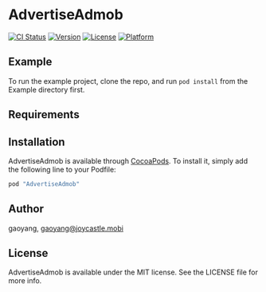 # AdvertiseAdmob

[![CI Status](http://img.shields.io/travis/gaoyang/AdvertiseAdmob.svg?style=flat)](https://travis-ci.org/gaoyang/AdvertiseAdmob)
[![Version](https://img.shields.io/cocoapods/v/AdvertiseAdmob.svg?style=flat)](http://cocoapods.org/pods/AdvertiseAdmob)
[![License](https://img.shields.io/cocoapods/l/AdvertiseAdmob.svg?style=flat)](http://cocoapods.org/pods/AdvertiseAdmob)
[![Platform](https://img.shields.io/cocoapods/p/AdvertiseAdmob.svg?style=flat)](http://cocoapods.org/pods/AdvertiseAdmob)

## Example

To run the example project, clone the repo, and run `pod install` from the Example directory first.

## Requirements

## Installation

AdvertiseAdmob is available through [CocoaPods](http://cocoapods.org). To install
it, simply add the following line to your Podfile:

```ruby
pod "AdvertiseAdmob"
```

## Author

gaoyang, gaoyang@joycastle.mobi

## License

AdvertiseAdmob is available under the MIT license. See the LICENSE file for more info.
